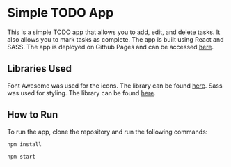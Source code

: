 # Simple TODO App

This is a simple TODO app that allows you to add, edit, and delete tasks. It also allows you to mark tasks as complete. The app is built using React and SASS. The app is deployed on Github Pages and can be accessed [here](https://gautam247gk.github.io/simple-todo-list).

## Libraries Used

Font Awesome was used for the icons. The library can be found [here](https://fontawesome.com/).
Sass was used for styling. The library can be found [here](https://sass-lang.com/).

## How to Run

To run the app, clone the repository and run the following commands:

`npm install`

`npm start`
